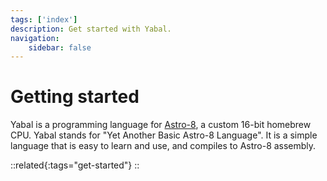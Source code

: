 ```yaml
---
tags: ['index']
description: Get started with Yabal.
navigation:
    sidebar: false
---
```


# Getting started

Yabal is a programming language for [Astro-8](https://github.com/sam-astro/Astro8-Computer), a custom 16-bit homebrew CPU. Yabal stands for "Yet Another Basic Astro-8 Language".
It is a simple language that is easy to learn and use, and compiles to Astro-8 assembly.

::related{:tags="get-started"}
::